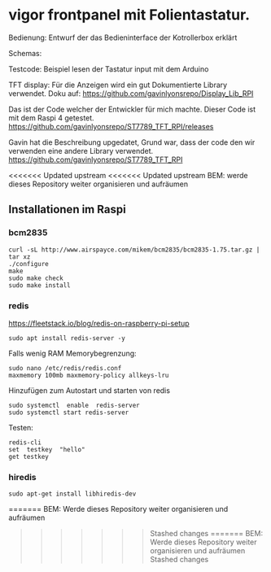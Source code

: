 # vigor frontpanel mit Folientastatur.

Bedienung:  Entwurf der das Bedieninterface der Kotrollerbox erklärt

Schemas:

Testcode:     Beispiel lesen der Tastatur input mit dem Arduino

TFT display:  Für die Anzeigen wird ein gut Dokumentierte Library verwendet.
Doku auf: https://github.com/gavinlyonsrepo/Display_Lib_RPI

Das ist der Code welcher der Entwickler für mich machte.
Dieser Code ist mit dem Raspi 4 getestet.
https://github.com/gavinlyonsrepo/ST7789_TFT_RPI/releases

Gavin hat die Beschreibung upgedatet, Grund war, dass der code den wir verwenden eine andere Library verwendet.
https://github.com/gavinlyonsrepo/ST7789_TFT_RPI

<<<<<<< Updated upstream
<<<<<<< Updated upstream
BEM: werde dieses Repository weiter organisieren und aufräumen 



## Installationen im Raspi

### bcm2835
```
curl -sL http://www.airspayce.com/mikem/bcm2835/bcm2835-1.75.tar.gz | tar xz
./configure
make
sudo make check
sudo make install
```

### redis 
https://fleetstack.io/blog/redis-on-raspberry-pi-setup
```
sudo apt install redis-server -y
```

Falls wenig RAM Memorybegrenzung:
```
sudo nano /etc/redis/redis.conf
maxmemory 100mb maxmemory-policy allkeys-lru
```

Hinzufügen zum Autostart und starten von redis 
```
sudo systemctl  enable  redis-server
sudo systemctl start redis-server
```

Testen:
```
redis-cli
set  testkey  "hello"
get testkey
```

### hiredis
```
sudo apt-get install libhiredis-dev
```
=======
BEM: Werde dieses Repository weiter organisieren und aufräumen
>>>>>>> Stashed changes
=======
BEM: Werde dieses Repository weiter organisieren und aufräumen
>>>>>>> Stashed changes
